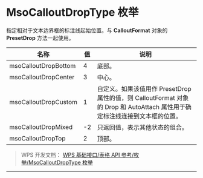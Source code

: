 # MsoCalloutDropType 枚举

指定相对于文本边界框的标注线起始位置。与 **CalloutFormat** 对象的 **PresetDrop** 方法一起使用。

| 名称                 | 值  | 说明                                                                                                                        |
|----------------------|-----|-----------------------------------------------------------------------------------------------------------------------------|
| msoCalloutDropBottom | 4   | 底部。                                                                                                                      |
| msoCalloutDropCenter | 3   | 中心。                                                                                                                      |
| msoCalloutDropCustom | 1   | 自定义。如果该值用作 PresetDrop 属性的值，则 CalloutFormat 对象的 Drop 和 AutoAttach 属性用于确定标注线连接到文本框的位置。 |
| msoCalloutDropMixed  | -2  | 只返回值，表示其他状态的组合。                                                                                              |
| msoCalloutDropTop    | 2   | 顶部。                                                                                                                      |

> WPS 开发文档： [WPS 基础接口/表格 API 参考/枚举/MsoCalloutDropType 枚举](https://qn.cache.wpscdn.cn/encs/doc/office_v19/topics/WPS%20%E5%9F%BA%E7%A1%80%E6%8E%A5%E5%8F%A3/%E8%A1%A8%E6%A0%BC%20API%20%E5%8F%82%E8%80%83/%E6%9E%9A%E4%B8%BE/MsoCalloutDropType%20%E6%9E%9A%E4%B8%BE.html)

------------------------------------------------------------------------
